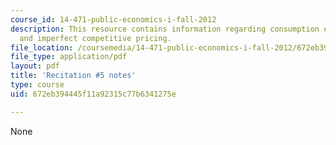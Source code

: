 ```yaml
---
course_id: 14-471-public-economics-i-fall-2012
description: This resource contains information regarding consumption externalities
  and imperfect competitive pricing.
file_location: /coursemedia/14-471-public-economics-i-fall-2012/672eb394445f11a92315c77b6341275e_MIT14_471F12_recnotes5.pdf
file_type: application/pdf
layout: pdf
title: 'Recitation #5 notes'
type: course
uid: 672eb394445f11a92315c77b6341275e

---
```

None